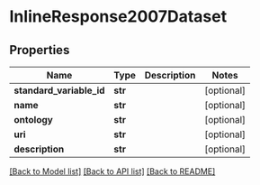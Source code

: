 # InlineResponse2007Dataset

## Properties
Name | Type | Description | Notes
------------ | ------------- | ------------- | -------------
**standard_variable_id** | **str** |  | [optional] 
**name** | **str** |  | [optional] 
**ontology** | **str** |  | [optional] 
**uri** | **str** |  | [optional] 
**description** | **str** |  | [optional] 

[[Back to Model list]](../README.md#documentation-for-models) [[Back to API list]](../README.md#documentation-for-api-endpoints) [[Back to README]](../README.md)


